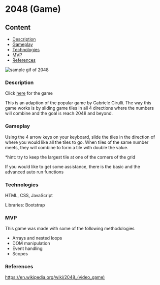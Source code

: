 # 2048 (Game)
## Content
  * [Description](#description)
  * [Gameplay](#gameplay)
  * [Technologies](#Technologies)
  * [MVP](#MVP)
  * [References](#references)


![sample gif of 2048](https://thngkia.github.io/2048_js/images/2048.gif)
### Description
Click [here](https://thngkia.github.io/2048_js/) for the game

This is an adaption of the popular game by Gabriele Cirulli. The way this game works is by sliding game tiles in all 4 directions where the numbers will combine and the goal is reach 2048 and beyond.

### Gameplay
Using the 4 arrow keys on your keyboard, slide the tiles in the direction of where you would like all the tiles to go.
When tiles of the same number meets, they will combine to form a tile with double the value.

*hint: try to keep the largest tile at one of the corners of the grid

If you would like to get some assistance, there is the basic and the advanced auto run functions


### Technologies
HTML, CSS, JavaScript

Libraries: Bootstrap

### MVP
This game was made with some of the following methodologies
* Arrays and nested loops 
* DOM manipulation
* Event handling
* Scopes

### References
https://en.wikipedia.org/wiki/2048_(video_game)